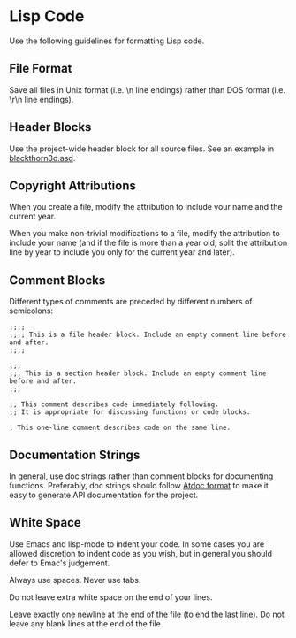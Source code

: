 # Lisp Code #

Use the following guidelines for formatting Lisp code.

## File Format ##

Save all files in Unix format (i.e. \n line endings) rather than DOS format (i.e. \r\n line endings).

## Header Blocks ##

Use the project-wide header block for all source files. See an example in [blackthorn3d.asd](http://code.google.com/p/blackthorn-engine-3d/source/browse/blackthorn3d.asd).

## Copyright Attributions ##

When you create a file, modify the attribution to include your name and the current year.

When you make non-trivial modifications to a file, modify the attribution to include your name (and if the file is more than a year old, split the attribution line by year to include you only for the current year and later).

## Comment Blocks ##

Different types of comments are preceded by different numbers of semicolons:

```
;;;;
;;;; This is a file header block. Include an empty comment line before and after.
;;;;

;;;
;;; This is a section header block. Include an empty comment line before and after.
;;;

;; This comment describes code immediately following.
;; It is appropriate for discussing functions or code blocks.

; This one-line comment describes code on the same line.
```

## Documentation Strings ##

In general, use doc strings rather than comment blocks for documenting functions. Preferably, doc strings should follow [Atdoc format](http://www.lichteblau.com/atdoc/doc/) to make it easy to generate API documentation for the project.

## White Space ##

Use Emacs and lisp-mode to indent your code. In some cases you are allowed discretion to indent code as you wish, but in general you should defer to Emac's judgement.

Always use spaces. Never use tabs.

Do not leave extra white space on the end of your lines.

Leave exactly one newline at the end of the file (to end the last line). Do not leave any blank lines at the end of the file.